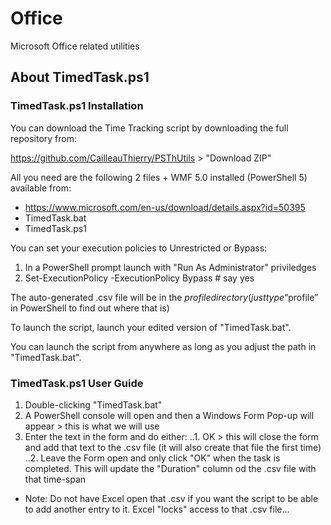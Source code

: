 # Office
Microsoft Office related utilities

## About TimedTask.ps1
### TimedTask.ps1 Installation
You can download the Time Tracking script by downloading the full repository from:

https://github.com/CailleauThierry/PSThUtils > "Download ZIP"

All you need are the following 2 files + WMF 5.0 installed (PowerShell 5) available from:

- https://www.microsoft.com/en-us/download/details.aspx?id=50395
- TimedTask.bat
- TimedTask.ps1

You can set your execution policies to Unrestricted or Bypass:

1.	In a PowerShell prompt launch with "Run As Administrator" priviledges
2.	Set-ExecutionPolicy -ExecutionPolicy Bypass  # say yes

The auto-generated .csv file will be in the $profile directory (just type “$profile” in PowerShell to find out where that is)

To launch the script, launch your edited version of "TimedTask.bat".

You can launch the script from anywhere as long as you adjust the path in "TimedTask.bat".

### TimedTask.ps1 User Guide

1. Double-clicking "TimedTask.bat"
2. A PowerShell console will open and then a Windows Form Pop-up will appear > this is what we will use
3. Enter the text in the form and do either:
..1. OK > this will close the form and add that text to the .csv file (it will also create that file the first time)
..2. Leave the Form open and only click "OK" when the task is completed. This will update the "Duration" column od the .csv file with that time-span

- Note: Do not have Excel open that .csv if you want the script to be able to add another entry to it. Excel "locks" access to that .csv file...
